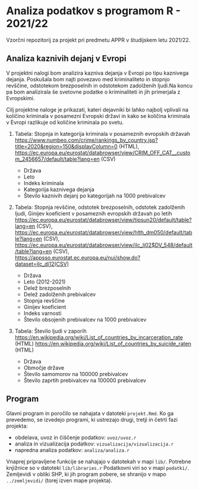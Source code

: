 # Analiza podatkov s programom R - 2021/22

Vzorčni repozitorij za projekt pri predmetu APPR v študijskem letu 2021/22. 

## Analiza kaznivih dejanj v Evropi

V projektni nalogi bom analizira kazniva dejanja v Evropi po tipu kaznivega dejanja. Poskušala bom najti povezavo med kriminaliteto in stopnjo revščine, odstotekom brezposelnih in odstotekom zadolženih ljudi.Na koncu pa bom analizirala še svetovne podatke o kriminaliteti in jih primerjala z Evropskimi.

Cilj projektne naloge je prikazati, kateri dejavniki bi lahko najbolj vplivali na količino kriminala v posamezni Evropski državi in kako se količina kriminala v Evropi razlikuje od količine kriminala po svetu. 

1. Tabela:  Stopnja in kategorija kriminala v posameznih evropskih državah 
https://www.numbeo.com/crime/rankings_by_country.jsp?title=2020&region=150&displayColumn=0 (HTML), https://ec.europa.eu/eurostat/databrowser/view/CRIM_OFF_CAT__custom_2456657/default/table?lang=en (CSV)
    * Država
    * Leto
    * Indeks kriminala
    * Kategorija kaznivega dejanja 
    * Število kaznivih dejanj po kategorijah na 1000 prebivalcev


2. Tabela: Stopnja revščine, odstotek brezposelnih, odstotek zadolženih ljudi, Ginijev koeficient v posameznih evropskih državah po letih    
https://ec.europa.eu/eurostat/databrowser/view/tipsun20/default/table?lang=en (CSV), https://ec.europa.eu/eurostat/databrowser/view/hlth_dm050/default/table?lang=en (CSV), https://ec.europa.eu/eurostat/databrowser/view/ilc_li02$DV_548/default/table?lang=en (CSV), https://appsso.eurostat.ec.europa.eu/nui/show.do?dataset=ilc_di12(CSV)
    * Država
    * Leto (2012-2021)
    * Delež brezposelnih 
    * Delež zadolženih prebivalcev
    * Stopnja revščine
    * Ginijev koeficient
    * Indeks varnosti
    * Število obsojenih prebivalcev na 1000 prebivalcev
    
3. Tabela: Število ljudi v zaporih 
https://en.wikipedia.org/wiki/List_of_countries_by_incarceration_rate (HTML)
https://en.wikipedia.org/wiki/List_of_countries_by_suicide_raten (HTML)
    * Država
    * Območje države
    * Število samomorov na 100000 prebivalcev
    * Število zaprtih prebivalcev na 100000 prebivalcev    


## Program

Glavni program in poročilo se nahajata v datoteki `projekt.Rmd`.
Ko ga prevedemo, se izvedejo programi, ki ustrezajo drugi, tretji in četrti fazi projekta:

* obdelava, uvoz in čiščenje podatkov: `uvoz/uvoz.r`
* analiza in vizualizacija podatkov: `vizualizacija/vizualizacija.r`
* napredna analiza podatkov: `analiza/analiza.r`

Vnaprej pripravljene funkcije se nahajajo v datotekah v mapi `lib/`.
Potrebne knjižnice so v datoteki `lib/libraries.r`
Podatkovni viri so v mapi `podatki/`.
Zemljevidi v obliki SHP, ki jih program pobere,
se shranijo v mapo `../zemljevidi/` (torej izven mape projekta).
